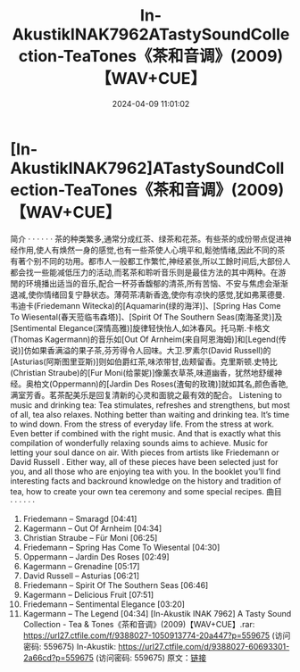 ﻿---
title: In-AkustikINAK7962ATastySoundCollection-TeaTones《茶和音调》(2009)【WAV+CUE】
date: 2024-04-09 11:01:02
categories: 古典音乐、新世纪、纯音雅乐
tags: 纯音雅乐
---
# [In-AkustikINAK7962]ATastySoundCollection-TeaTones《茶和音调》(2009)【WAV+CUE】

简介
· · · · · ·
茶的种类繁多,通常分成红茶、绿茶和花茶。有些茶的成份带点促进神经作用,使人有焕然一身的感觉,也有一些茶使人心境平和,鬆弛情绪,因此不同的茶有著个别不同的功用。都市人一般都工作繁忙,神经紧张,所以工餘时间后,大部份人都会找一些能减低压力的活动,而茗茶和聆听音乐则是最佳方法的其中两种。在游閒的环境播出适当的音乐,配合一杯芬香馥郁的清茶,所有苦恼、不安与焦虑会渐渐退减,使你情绪回复宁静状态。薄荷茶凊新香逸,使你有凉快的感觉,犹如弗莱德曼.韦迪卡(Friedemann
Witecka)的[Aquamarin(绿的海洋)]、[Spring Has Come To
Wiesental(春天蒞临韦森塔)]、[Spirit Of The Southern
Seas(南海圣灵)]及[Sentimental Elegance(深情高雅)]旋律轻快怡人,如沐春风。托马斯.卡格文(Thomas
Kagermann)的音乐如[Out Of
Arnheim(来自阿恩海姆)]和[Legend(传说)]仿如果香满溢的果子茶,芬芳得令人回味。大卫.罗素尔(David
Russell)的[Asturias(阿斯图里亚斯)]则如伯爵红茶,味浓带甘,齿颊留香。克里斯顿.史特比(Christian
Straube)的[Fur Moni(给蒙妮)]像薰衣草茶,味道幽香，犹然地舒缓神经。奥柏文(Oppermann)的[Jardin
Des Roses(渣甸的玫瑰)]就如其名,颜色香艳,满室芳香。茗茶配美乐是回复清新的心灵和面貌之最有效的配合。
Listening to music and drinking tea: Tea stimulates, refreshes
and strengthens, but most of all, tea also relaxes. Nothing better
than waiting and drinking tea. It’s time to wind down. From the
stress of everyday life. From the stress at work. Even better if
combined with the right music.
And that is exactly what this compilation of wonderfully
relaxing sounds aims to achieve.
Music for letting your soul dance on air. With pieces from
artists like Friedemann or David Russell . Either way, all of these
pieces have been selected just for you, and all those who are
enjoying tea with you.
In the booklet you’ll find interesting facts and backround
knowledge on the history and tradition of tea, how to create your
own tea ceremony and some special recipes.
曲目
· · · · · ·
01. Friedemann – Smaragd [04:41]
02. Kagermann – Out Of Arnheim [04:34]
03. Christian Straube – Für Moni [06:25]
04. Friedemann – Spring Has Come To Wiesental [04:30]
05. Oppermann – Jardin Des Roses [02:49]
06. Kagermann – Grenadine [05:17]
07. David Russell – Asturias [06:21]
08. Friedemann – Spirit Of The Southern Seas [06:46]
09. Kagermann – Delicious Fruit [07:51]
10. Friedemann – Sentimental Elegance [03:20]
11. Kagermann – The Legend [04:34]
[In-Akustik INAK 7962] A Tasty Sound Collection - Tea &
Tones《茶和音调》(2009)【WAV+CUE】.rar: https://url27.ctfile.com/f/9388027-1050913774-20a447?p=559675
(访问密码: 559675)
In-Akustik: https://url27.ctfile.com/d/9388027-60693301-2a66cd?p=559675
(访问密码: 559675)
原文：[链接](https://blog.sina.com.cn/s/blog_1647c7e760103152f.html)